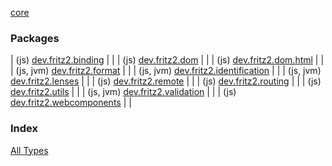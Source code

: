 [core](./index.md)

### Packages

| (js) [dev.fritz2.binding](dev.fritz2.binding/index.md) |  |
| (js) [dev.fritz2.dom](dev.fritz2.dom/index.md) |  |
| (js) [dev.fritz2.dom.html](dev.fritz2.dom.html/index.md) |  |
| (js, jvm) [dev.fritz2.format](dev.fritz2.format/index.md) |  |
| (js, jvm) [dev.fritz2.identification](dev.fritz2.identification/index.md) |  |
| (js, jvm) [dev.fritz2.lenses](dev.fritz2.lenses/index.md) |  |
| (js) [dev.fritz2.remote](dev.fritz2.remote/index.md) |  |
| (js) [dev.fritz2.routing](dev.fritz2.routing/index.md) |  |
| (js) [dev.fritz2.utils](dev.fritz2.utils/index.md) |  |
| (js, jvm) [dev.fritz2.validation](dev.fritz2.validation/index.md) |  |
| (js) [dev.fritz2.webcomponents](dev.fritz2.webcomponents/index.md) |  |

### Index

[All Types](alltypes/index.md)